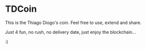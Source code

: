 # TDCoin

This is the Thiago Diogo's coin. Feel free to use, extend and share.

Just 4 fun, no rush, no delivery date, just enjoy the blockchain...

:)
